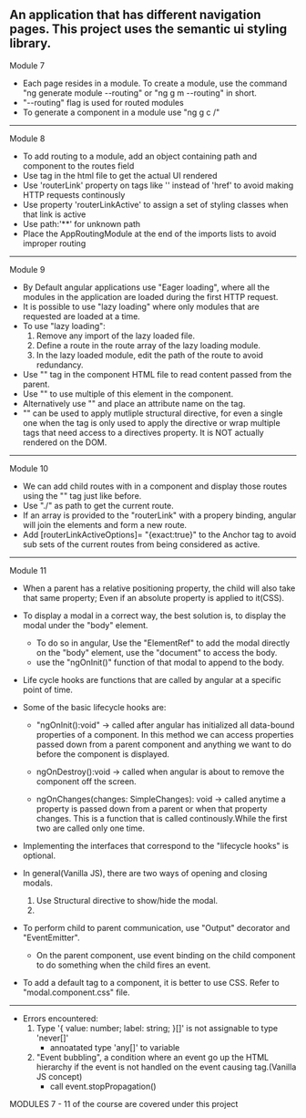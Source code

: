 An application that has different navigation pages.
This project uses the semantic ui styling library. 
--------------------------------------------------
Module 7

- Each page resides in a module. To create a module, use the command "ng generate module <modulename> --routing" or "ng g m <modulename> --routing" in short.
- "--routing" flag is used for routed modules
- To generate a component in a module use "ng g c <modulename>/<componentname>"

--------------------------------------------------
Module 8

- To add routing to a module, add an object containing path and component to the routes field
- Use <router-outlet></router-outlet> tag in the html file to get the actual UI rendered 
- Use 'routerLink' property on tags like '<a></a>' instead of 'href' to avoid making HTTP requests continously
- Use property 'routerLinkActive' to assign a set of styling classes when that link is active
- Use path:'**' for unknown path
- Place the AppRoutingModule at the end of the imports lists to avoid improper routing 

--------------------------------------------------
Module 9 

- By Default angular applications use "Eager loading", where all the modules in the application are loaded during the first HTTP request.
- It is possible to use "lazy loading" where only modules that are requested are loaded at a time.
- To use "lazy loading": 
    1. Remove any import of the lazy loaded file.
    2. Define a route in the route array of the lazy loading module.
    3. In the lazy loaded module, edit the path of the route to avoid redundancy.
- Use "<ng-content></ng-content>" tag in the component HTML file to read content passed from the parent.
- Use "<ng-content select="<HTML Tag Name>"></ng-content>" to use multiple of this element in the component.
- Alternatively use "<ng-content select="[<attributename>]"></ng-content>" and place an attribute name on the tag.
- "<ng-container></ng-container>" can be used to apply mutliple structural directive, for even a single one when the tag is only used to apply the directive
  or wrap multiple tags that need access to a directives property. It is NOT actually rendered on the DOM. 
 	
--------------------------------------------------
Module 10

- We can add child routes with in a component and display those routes using the "<router-outlet></router-outlet>" tag just like before.
- Use "./" as path to get the current route.
- If an array is provided to the "routerLink" with a propery binding, angular will join the elements and form a new route.
- Add [routerLinkActiveOptions]= "{exact:true}" to the Anchor tag to avoid sub sets of the current routes from being considered as active.  

--------------------------------------------------
Module 11

- When a parent has a relative positioning property, the child will also take that same property; Even if an absolute property is applied to it(CSS).
- To display a modal in a correct way, the best solution is, to display the modal under the "body" element.
  - To do so in angular, Use the "ElementRef" to add the modal directly on the "body" element, use the "document" to access the body.
  - use the "ngOnInit()" function of that modal to append to the body.
- Life cycle hooks are functions that are called by angular at a specific point of time.
- Some of the basic lifecycle hooks are:
  - "ngOnInit():void" -> called after angular has initialized all data-bound properties of a component.
    In this method we can access properties passed down from a parent component and anything we want to do before the component is displayed.
  
  - ngOnDestroy():void -> called when angular is about to remove the component off the screen.
  
  - ngOnChanges(changes: SimpleChanges): void -> called anytime a property is passed down from a parent or when that property changes.
    This is a function that is called continously.While the first two are called only one time.
	
- Implementing the interfaces that correspond to the "lifecycle hooks" is optional.
- In general(Vanilla JS), there are two ways of opening and closing modals.
  1. Use Structural directive to show/hide the modal.
  2. 
- To perform child to parent communication, use "Output" decorator and "EventEmitter".
  - On the parent component, use event binding on the child component to do something when the child fires an event.
- To add a default tag to a component, it is better to use CSS. Refer to "modal.component.css" file.  

--------------------------------------------------
- Errors encountered:
  1. Type '{ value: number; label: string; }[]' is not assignable to type 'never[]'
     - annoatated type 'any[]' to variable
  2. "Event bubbling", a condition where an event go up the HTML hierarchy if the event is not handled on the event causing tag.(Vanilla JS concept)
     - call event.stopPropagation()  


MODULES 7 - 11 of the course are covered under this project